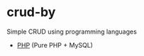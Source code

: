 # crud-by
Simple CRUD using programming languages


* [PHP](https://github.com/mohamedabbasos/crud-by/tree/master/php) (Pure PHP + MySQL)
